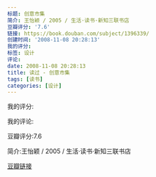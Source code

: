 ```yaml
---
标题: 创意市集
简介: 王怡颖 / 2005 / 生活·读书·新知三联书店
豆瓣评分: '7.6'
链接: https://book.douban.com/subject/1396339/
创建时间: '2008-11-08 20:28:13'
我的评分:
标签: 设计
评论:
date: 2008-11-08 20:28:13
title: 读过 - 创意市集
tags: [读书]
categories: [设计]
---
```


我的评分:

我的评论:

豆瓣评分:7.6

简介:王怡颖 / 2005 / 生活·读书·新知三联书店

[豆瓣链接](https://book.douban.com/subject/1396339/)


